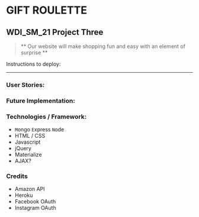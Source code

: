 # GIFT ROULETTE
## WDI_SM_21 Project Three

> ** Our website will make shopping fun and easy with an element of surprise **

Instructions to deploy:

---
### User Stories:


### Future Implementation:


### Technologies / Framework:
- `M`ongo  `E`xpress  `N`ode
- HTML / CSS
- Javascript
- jQuery
- Materialize
- AJAX?

### Credits
- Amazon API
- Heroku
- Facebook OAuth
- Instagram OAuth
